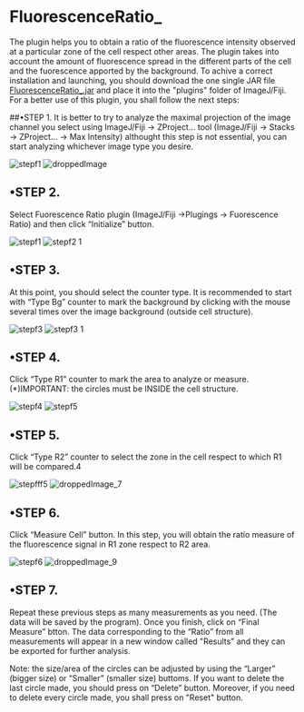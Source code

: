 # FluorescenceRatio_

The plugin helps you to obtain a ratio of the fluorescence intensity observed at a particular zone of the cell respect other areas. The plugin takes into account the amount of fluorescence spread in the different parts of the cell and the fuorescence apported by the background. To achive a correct installation and launching, you should download the one single JAR file [FluorescenceRatio_.jar](https://github.com/anaacayuela/FluorescenceRatio_/releases/download/1.0/FluorescenceRatio_.jar) and place it into the "plugins" folder of ImageJ/Fiji. For a better use of this plugin, you shall follow the next steps:

##•STEP 1. 
It is better to try to analyze the maximal projection of the image channel you select using ImageJ/Fiji -> ZProject... tool (ImageJ/Fiji -> Stacks -> ZProject... -> Max Intensity) althought this step is not essential, you can start analyzing whichever image type you desire. 

![stepf1](https://user-images.githubusercontent.com/54528366/65419677-7b819680-ddff-11e9-940d-df166a4be066.png)
![droppedImage](https://user-images.githubusercontent.com/54528366/65419572-3cebdc00-ddff-11e9-96d6-c4100de74715.jpg)

## •STEP 2.
Select Fuorescence Ratio plugin (ImageJ/Fiji ->Plugings -> Fuorescence Ratio) and then click “Initialize” button.

![stepf1](https://user-images.githubusercontent.com/54528366/65419802-c26f8c00-ddff-11e9-80c3-1602ac97e13b.png)
![stepf2 1](https://user-images.githubusercontent.com/54528366/65419937-1bd7bb00-de00-11e9-9cab-c1d721c3e6c4.png)

## •STEP 3. 
At this point, you should select the counter type. It is recommended to start with “Type Bg” counter to mark the background by clicking with the mouse several times over the image background (outside cell structure).

![stepf3](https://user-images.githubusercontent.com/54528366/65420050-796c0780-de00-11e9-8097-b5bf0b46fc60.png)
![stepf3 1](https://user-images.githubusercontent.com/54528366/65420002-4de91d00-de00-11e9-987f-f6bef94896de.jpg)

## •STEP 4.
Click “Type R1” counter to mark the area to analyze or measure. (*)IMPORTANT: the circles must be INSIDE the cell structure.

![stepf4](https://user-images.githubusercontent.com/54528366/65420217-e089bc00-de00-11e9-9ec1-ebb9b4a3975c.png)
![stepf5](https://user-images.githubusercontent.com/54528366/65420316-1e86e000-de01-11e9-9653-0f97288c21d2.jpg)

## •STEP 5.
Click “Type R2” counter to select the zone in the cell respect to which R1 will be compared.4

![stepfff5](https://user-images.githubusercontent.com/54528366/65420434-71f92e00-de01-11e9-8cf5-10a607fa647d.png)
![droppedImage_7](https://user-images.githubusercontent.com/54528366/65420480-8e956600-de01-11e9-8d4c-85b7c423fb45.jpg)

## •STEP 6.
Click “Measure Cell” button. In this step, you will obtain the ratio measure of the fluorescence signal in R1 zone respect to R2 area.

![stepf6](https://user-images.githubusercontent.com/54528366/65420618-eb911c00-de01-11e9-8653-48113a3971ad.png)
![droppedImage_9](https://user-images.githubusercontent.com/54528366/65420650-0368a000-de02-11e9-9b16-1ec800cb66b2.jpg)

## •STEP 7.
Repeat these previous steps as many measurements as you need. (The data will be saved by the program). Once you finish, click on “Final Measure” btton. The data corresponding to the “Ratio” from all measurements will appear in a new window called "Results" and they can be exported for further analysis.


Note: the size/area of the circles can be adjusted by using the “Larger” (bigger size) or “Smaller” (smaller size) buttoms. If you want to delete the last circle made, you should press on “Delete” button. Moreover, if you need to delete every circle made, you shall press on "Reset" button. 

